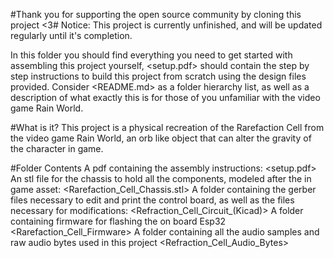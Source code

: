 #Thank you for supporting the open source community by cloning this project <3#
Notice: This project is currently unfinished, and will be updated regularly until it's completion.

In this folder you should find everything you need to get started with assembling this project yourself, <setup.pdf> should contain the step by step instructions to build this project from scratch using the design files provided. Consider <README.md> as a folder hierarchy list, as well as a description of what exactly this is for those of you unfamiliar with the video game Rain World.

#What is it?
This project is a physical recreation of the Rarefaction Cell from the video game Rain World, an orb like object that can alter the gravity of the character in game.

#Folder Contents
A pdf containing the assembly instructions: <setup.pdf>
An stl file for the chassis to hold all the components, modeled after the in game asset: <Rarefaction_Cell_Chassis.stl>
A folder containing the gerber files necessary to edit and print the control board, as well as the files necessary for modifications: <Refraction_Cell_Circuit_(Kicad)>
A folder containing firmware for flashing the on board Esp32 <Rarefaction_Cell_Firmware>
A folder containing all the audio samples and raw audio bytes used in this project <Refraction_Cell_Audio_Bytes>

